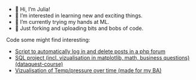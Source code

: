 - 👋 Hi, I’m Julia!
- 👀 I’m interested in learning new and exciting things.
- 🌱 I’m currently trying my hands at ML.
- 💞️ Just forking and uploading bits and bobs of code. 

Code some might find interesting:

- [Script to automatically log in and delete posts in a php forum](https://github.com/liluuen/bym_script)
- [SQL project (incl. vizualisation in matplotlib, math, business questions) (dataquest-course)]()
- [Vizualisation of Temp/pressure over time (made for my BA)]()

<!---
liluuen/liluuen is a ✨ special ✨ repository because its `README.md` (this file) appears on your GitHub profile.
You can click the Preview link to take a look at your changes.
--->
